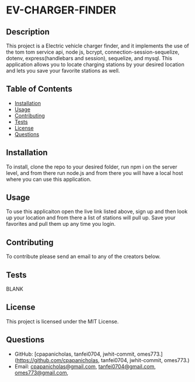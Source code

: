   # EV-CHARGER-FINDER 
  
  ## Description
  This project is a Electric vehicle charger finder, and it implements the use of the tom tom service api, node js, bcrypt, connection-session-sequelize, dotenv, express(handlebars and session), sequelize, and mysql.  This application allows you to locate charging stations by your desired location and lets you save your favorite stations as well.
  
  ## Table of Contents
  - [Installation](#installation)
  - [Usage](#usage)
  - [Contributing](#contributing)
  - [Tests](#tests)
  - [License](#license)
  - [Questions](#questions)
  
  ## Installation
  To install, clone the repo to your desired folder, run npm i on the server level, and from there run node.js and from there you will have a local host where you can use this application.
  
  ## Usage
  To use this applicaiton open the live link listed above, sign up and then look up your location and from there a list of stations will pull up.  Save your favorites and pull them up any time you login.
  
  ## Contributing
  To contribute please send an email to any of the creators below.
  
  ## Tests
  BLANK
  
  ## License
  This project is licensed under the MIT License.
  
  ## Questions
  - GitHub: [cpapanicholas, tanfei0704, jwhit-commit, omes773.](https://github.com/cpapanicholas, tanfei0704, jwhit-commit, omes773.)
  - Email: cpapanicholas@gmail.com, tanfei0704@gmail.com, omes773@gmail.com, 
